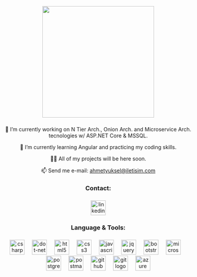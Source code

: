 <div align="center">
  <img height="300" src="https://i.hizliresim.com/lkd5i56.png"  />
</div>

###

<p align="center">🔭 I’m currently working on N Tier Arch., Onion Arch. and Microservice Arch. tecnologies w/ ASP.NET Core & MSSQL.</p>
<p align="center">🌱 I’m currently learning Angular and practicing my coding skills.</p>
<p align="center">👨‍💻 All of my projects will be here soon.</p>
<p align="center">📫 Send me e-mail: <a href="mailto:iletisim@ahmetyuksel.com">ahmetyuksel@iletisim.com</a></p>

###

<h3 align="center">Contact:</h3>

###

<div align="center">
  <a href="https://www.linkedin.com/in/ahmet-yuksel" target="_blank"><img src="https://img.shields.io/badge/LinkedIn-0A66C2?logo=linkedin&logoColor=white&style=for-the-badge" height="40" alt="linkedin logo"/></a>
</div>

###

<h3 align="center">Language & Tools:</h3>

###

<div align="center">
  <img src="https://skillicons.dev/icons?i=cs" height="40" alt="csharp logo"  />
  <img width="12" />
  <img src="https://skillicons.dev/icons?i=dotnet" height="40" alt="dot-net logo"  />
  <img width="12" />
  <img src="https://skillicons.dev/icons?i=html" height="40" alt="html5 logo"  />
  <img width="12" />
  <img src="https://skillicons.dev/icons?i=css" height="40" alt="css3 logo"  />
  <img width="12" />
  <img src="https://skillicons.dev/icons?i=js" height="40" alt="javascript logo"  />
  <img width="12" />
  <img src="https://skillicons.dev/icons?i=jquery" height="40" alt="jquery logo"  />
  <img width="12" />
  <img src="https://skillicons.dev/icons?i=bootstrap" height="40" alt="bootstrap logo"  />
  <img width="12" />
  <img src="https://cdn.jsdelivr.net/gh/devicons/devicon/icons/microsoftsqlserver/microsoftsqlserver-plain.svg" height="40" alt="microsoftsqlserver logo"  />
  <img width="12" />
  <img src="https://skillicons.dev/icons?i=postgres" height="40" alt="postgresql logo"  />
  <img width="12" />
  <img src="https://skillicons.dev/icons?i=postman" height="40" alt="postman logo"  />
  <img width="12" />
  <img src="https://skillicons.dev/icons?i=github" height="40" alt="github logo"  />
  <img width="12" />
  <img src="https://skillicons.dev/icons?i=git" height="40" alt="git logo"  />
  <img width="12" />
  <img src="https://skillicons.dev/icons?i=azure" height="40" alt="azure logo"  />
</div>

###
